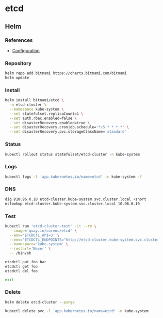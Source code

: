 # etcd

## Helm

### References

- [Configuration](https://github.com/bitnami/charts/tree/master/bitnami/etcd#configuration)

### Repository

```sh
helm repo add bitnami https://charts.bitnami.com/bitnami
helm update
```

### Install

```sh
helm install bitnami/etcd \
  -n etcd-cluster \
  --namespace kube-system \
  --set statefulset.replicaCount=1 \
  --set auth.rbac.enabled=false \
  --set disasterRecovery.enabled=true \
  --set disasterRecovery.cronjob.schedule='*/5 * * * *' \
  --set disasterRecovery.pvc.storageClassName='standard'
```

### Status

```sh
kubectl rollout status statefulset/etcd-cluster -n kube-system
```

### Logs

```sh
kubectl logs -l 'app.kubernetes.io/name=etcd' -n kube-system -f
```

### DNS

```sh
dig @10.96.0.10 etcd-cluster.kube-system.svc.cluster.local +short
nslookup etcd-cluster.kube-system.svc.cluster.local 10.96.0.10
```

### Test

```sh
kubectl run 'etcd-cluster-test' -it --rm \
  --image='quay.io/coreos/etcd' \
  --env='ETCDCTL_API=3' \
  --env='ETCDCTL_ENDPOINTS="http://etcd-cluster.kube-system.svc.cluster.local:2379"' \
  --namespace='kube-system' \
  --restart='Never' \
  -- /bin/sh
```

```sh
etcdctl put foo bar
etcdctl get foo
etcdctl del foo

exit
```

### Delete

```sh
helm delete etcd-cluster --purge

kubectl delete pvc -l 'app.kubernetes.io/name=etcd' -n kube-system
```
